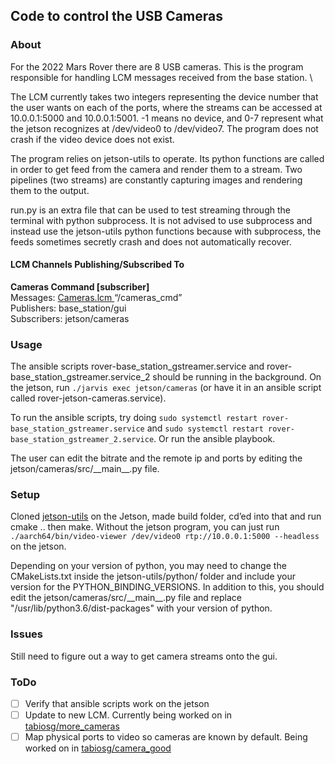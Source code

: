 Code to control the USB Cameras
----

### About
For the 2022 Mars Rover there are 8 USB cameras. This is the program \
responsible for handling LCM messages received from the base station. \

The LCM currently takes two integers representing the device number that the user wants on each of the ports, where the streams can be accessed at 10.0.0.1:5000 and 10.0.0.1:5001. -1 means no device, and 0-7 represent what the jetson recognizes at /dev/video0 to /dev/video7. The program does not crash if the video device does not exist.

The program relies on jetson-utils to operate. Its python functions are called in order to get feed from the camera and render them to a stream. Two pipelines (two streams) are constantly capturing images and rendering them to the output. 

run.py is an extra file that can be used to test streaming through the terminal with python subprocess. It is not advised to use subprocess and instead use the jetson-utils python functions because with subprocess, the feeds sometimes secretly crash and does not automatically recover. 


#### LCM Channels Publishing/Subscribed To 
**Cameras Command [subscriber]** \
Messages: [ Cameras.lcm ](https://github.com/amszuch/mrover-workspace/blob/cameras/rover_msgs/Cameras.lcm) “/cameras_cmd” \
Publishers: base_station/gui \
Subscribers: jetson/cameras

### Usage 
The ansible scripts rover-base_station_gstreamer.service and rover-base_station_gstreamer.service_2 should be running in the background. On the jetson, run `./jarvis exec jetson/cameras` (or have it in an ansible script called rover-jetson-cameras.service).

To run the ansible scripts, try doing ```sudo systemctl restart rover-base_station_gstreamer.service``` and ```sudo systemctl restart rover-base_station_gstreamer_2.service```. Or run the ansible playbook.

The user can edit the bitrate and the remote ip and ports by editing the jetson/cameras/src/\_\_main\_\_.py file.

### Setup

Cloned [jetson-utils](https://github.com/dusty-nv/jetson-utils) on the Jetson, made build folder, cd’ed into that and run cmake .. then make. Without the jetson program, you can just run ```./aarch64/bin/video-viewer /dev/video0 rtp://10.0.0.1:5000 --headless``` on the jetson.

Depending on your version of python, you may need to change the CMakeLists.txt inside the jetson-utils/python/ folder and include your version for the PYTHON_BINDING_VERSIONS. In addition to this, you should edit the jetson/cameras/src/\_\_main\_\_.py file and replace "/usr/lib/python3.6/dist-packages" with your version of python.  

### Issues
Still need to figure out a way to get camera streams onto the gui.

### ToDo 

- [ ] Verify that ansible scripts work on the jetson
- [ ] Update to new LCM. Currently being worked on in [tabiosg/more_cameras](https://github.com/tabiosg/mrover-workspace/tree/more_cameras)
- [ ] Map physical ports to video so cameras are known by default. Being worked on in [tabiosg/camera_good](https://github.com/tabiosg/mrover-workspace/tree/camera_good)